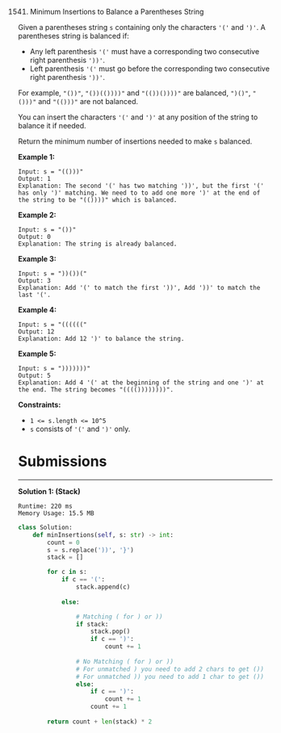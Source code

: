 1541. Minimum Insertions to Balance a Parentheses String

Given a parentheses string `s` containing only the characters `'('` and `')'`. A parentheses string is balanced if:

* Any left parenthesis `'('` must have a corresponding two consecutive right parenthesis `'))'`.
* Left parenthesis `'('` must go before the corresponding two consecutive right parenthesis `'))'`.

For example, `"())"`, `"())(())))"` and `"(())())))"` are balanced, `")()"`, `"()))"` and `"(()))"` are not balanced.

You can insert the characters `'('` and `')'` at any position of the string to balance it if needed.

Return the minimum number of insertions needed to make `s` balanced.

 

**Example 1:**
```
Input: s = "(()))"
Output: 1
Explanation: The second '(' has two matching '))', but the first '(' has only ')' matching. We need to to add one more ')' at the end of the string to be "(())))" which is balanced.
```

**Example 2:**
```
Input: s = "())"
Output: 0
Explanation: The string is already balanced.
```

**Example 3:**
```
Input: s = "))())("
Output: 3
Explanation: Add '(' to match the first '))', Add '))' to match the last '('.
```

**Example 4:**
```
Input: s = "(((((("
Output: 12
Explanation: Add 12 ')' to balance the string.
```

**Example 5:**
```
Input: s = ")))))))"
Output: 5
Explanation: Add 4 '(' at the beginning of the string and one ')' at the end. The string becomes "(((())))))))".
```

**Constraints:**

* `1 <= s.length <= 10^5`
* `s` consists of `'('` and `')'` only.

# Submissions
---
**Solution 1: (Stack)**
```
Runtime: 220 ms
Memory Usage: 15.5 MB
```
```python
class Solution:
    def minInsertions(self, s: str) -> int:
        count = 0
        s = s.replace('))', '}')
        stack = []

        for c in s:
            if c == '(':
                stack.append(c)
                
            else:

                # Matching ( for ) or ))
                if stack:
                    stack.pop()
                    if c == ')': 
                        count += 1
    
                # No Matching ( for ) or ))
                # For unmatched ) you need to add 2 chars to get ())
                # For unmatched )) you need to add 1 char to get ())
                else:
                    if c == ')': 
                        count += 1
                    count += 1
                    
        return count + len(stack) * 2
```